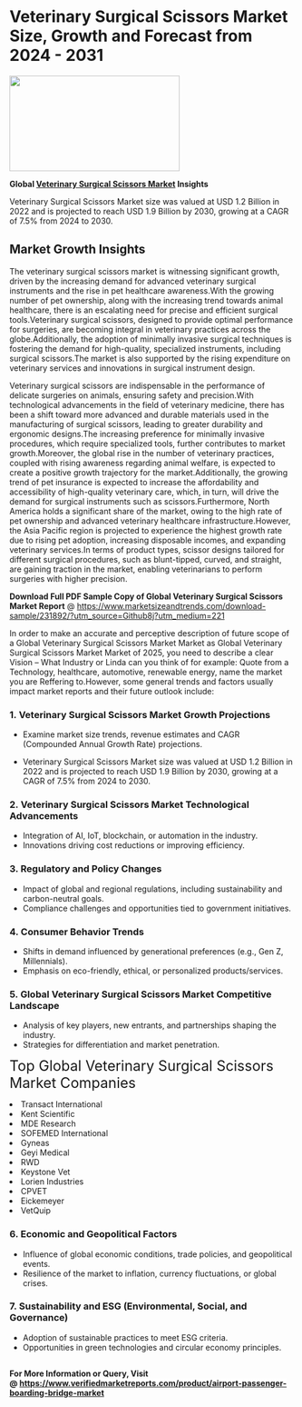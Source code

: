 <H1>Veterinary Surgical Scissors Market Size, Growth and Forecast from 2024 - 2031</H1><img class="aligncenter size-medium wp-image-584254" src="https://thirdeyenews.in/wp-content/uploads/2024/09/Global-Market-Research-300x168.jpeg" alt="" width="300" height="168" /><p><strong>Global&nbsp;<a href="https://www.marketsizeandtrends.com/download-sample/231892/?utm_source=Github8j?utm_medium=221">Veterinary Surgical Scissors Market</a> Insights</strong></p><p>Veterinary Surgical Scissors Market size was valued at USD 1.2 Billion in 2022 and is projected to reach USD 1.9 Billion by 2030, growing at a CAGR of 7.5% from 2024 to 2030.</p><p><h2>Market Growth Insights</h2> <p>The veterinary surgical scissors market is witnessing significant growth, driven by the increasing demand for advanced veterinary surgical instruments and the rise in pet healthcare awareness.With the growing number of pet ownership, along with the increasing trend towards animal healthcare, there is an escalating need for precise and efficient surgical tools.Veterinary surgical scissors, designed to provide optimal performance for surgeries, are becoming integral in veterinary practices across the globe.Additionally, the adoption of minimally invasive surgical techniques is fostering the demand for high-quality, specialized instruments, including surgical scissors.The market is also supported by the rising expenditure on veterinary services and innovations in surgical instrument design.</p> <p>Veterinary surgical scissors are indispensable in the performance of delicate surgeries on animals, ensuring safety and precision.With technological advancements in the field of veterinary medicine, there has been a shift toward more advanced and durable materials used in the manufacturing of surgical scissors, leading to greater durability and ergonomic designs.The increasing preference for minimally invasive procedures, which require specialized tools, further contributes to market growth.Moreover, the global rise in the number of veterinary practices, coupled with rising awareness regarding animal welfare, is expected to create a positive growth trajectory for the market.Additionally, the growing trend of pet insurance is expected to increase the affordability and accessibility of high-quality veterinary care, which, in turn, will drive the demand for surgical instruments such as scissors.Furthermore, North America holds a significant share of the market, owing to the high rate of pet ownership and advanced veterinary healthcare infrastructure.However, the Asia Pacific region is projected to experience the highest growth rate due to rising pet adoption, increasing disposable incomes, and expanding veterinary services.In terms of product types, scissor designs tailored for different surgical procedures, such as blunt-tipped, curved, and straight, are gaining traction in the market, enabling veterinarians to perform surgeries with higher precision.<p><span class=""><strong>Download Full PDF Sample Copy of Global Veterinary Surgical Scissors Market Report</strong> @ <a href="https://www.marketsizeandtrends.com/download-sample/231892/?utm_source=Github8j?utm_medium=221" target="_blank">https://www.marketsizeandtrends.com/download-sample/231892/?utm_source=Github8j?utm_medium=221</a></span></p><p>In order to make an accurate and perceptive description of future scope of a Global&nbsp;Veterinary Surgical Scissors Market Market as Global&nbsp;Veterinary Surgical Scissors Market Market of 2025, you need to describe a clear Vision &ndash; What Industry or Linda can you think of for example: Quote from a Technology, healthcare, automotive, renewable energy, name the market you are Reffering to.However, some general trends and factors usually impact market reports and their future outlook include:</p><h3>1.&nbsp;<strong>Veterinary Surgical Scissors Market Growth Projections</strong></h3><ul><li>Examine market size trends, revenue estimates and CAGR (Compounded Annual Growth Rate) projections.</li><li><p>Veterinary Surgical Scissors Market size was valued at USD 1.2 Billion in 2022 and is projected to reach USD 1.9 Billion by 2030, growing at a CAGR of 7.5% from 2024 to 2030.</p></li></ul><h3>2.&nbsp;<strong>Veterinary Surgical Scissors Market Technological Advancements</strong></h3><ul><li>Integration of AI, IoT, blockchain, or automation in the industry.</li><li>Innovations driving cost reductions or improving efficiency.</li></ul><h3>3.&nbsp;<strong>Regulatory and Policy Changes</strong></h3><ul><li>Impact of global and regional regulations, including sustainability and carbon-neutral goals.</li><li>Compliance challenges and opportunities tied to government initiatives.</li></ul><h3>4.&nbsp;<strong>Consumer Behavior Trends</strong></h3><ul><li>Shifts in demand influenced by generational preferences (e.g., Gen Z, Millennials).</li><li>Emphasis on eco-friendly, ethical, or personalized products/services.</li></ul><h3>5.&nbsp;<strong>Global Veterinary Surgical Scissors Market Competitive Landscape</strong></h3><ul><li>Analysis of key players, new entrants, and partnerships shaping the industry.</li><li>Strategies for differentiation and market penetration.</li></ul><p data-pm-slice="1 1 []"><span style="color: inherit; font-family: inherit; font-size: 25px;">Top Global Veterinary Surgical Scissors Market Companies</span></p><div class="" data-test-id=""><p><li>Transact International</li><li> Kent Scientific</li><li> MDE Research</li><li> SOFEMED International</li><li> Gyneas</li><li> Geyi Medical</li><li> RWD</li><li> Keystone Vet</li><li> Lorien Industries</li><li> CPVET</li><li> Eickemeyer</li><li> VetQuip</li></p></div><h3>6.&nbsp;<strong>Economic and Geopolitical Factors</strong></h3><ul><li>Influence of global economic conditions, trade policies, and geopolitical events.</li><li>Resilience of the market to inflation, currency fluctuations, or global crises.</li></ul><h3>7.&nbsp;<strong>Sustainability and ESG (Environmental, Social, and Governance)</strong></h3><ul><li>Adoption of sustainable practices to meet ESG criteria.</li><li>Opportunities in green technologies and circular economy principles.</li></ul><h2><strong style="font-size: 14px;">For More Information or Query, Visit @&nbsp;</strong><a style="background-color: #ffffff; font-size: 14px;" href="https://www.marketsizeandtrends.com/report/veterinary-surgical-scissors-market/" target="_blank">https://www.verifiedmarketreports.com/product/airport-passenger-boarding-bridge-market</a></h2>
